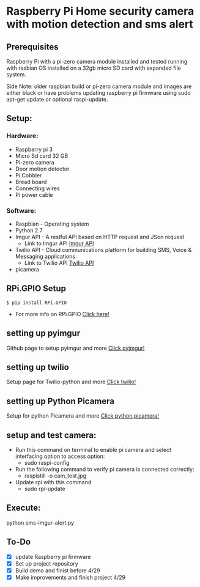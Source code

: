 # Raspberry Pi Home security camera with motion detection and sms alert #

## Prerequisites ##

Raspberry Pi with a pi-zero camera module installed and tested running with rasbian OS installed on a 32gb micro SD card with expanded file system.

Side Note: older raspbian build or pi-zero camera module and images are either black or have problems updating raspberry pi firmware using sudo apt-get update or optional raspi-update.

## Setup: ##

### Hardware: ###
* Raspberry pi 3
* Micro Sd card 32 GB
* Pi-zero camera
* Door motion detector
* Pi Cobbler
* Bread board
* Connecting wires
* Pi power cable

### Software: ###
- Raspbian - Operating system
- Python 2.7
- Imgur API - A restful API based on HTTP request and JSon request
  - Link to Imgur API [Imgur API](https://api.imgur.com/)
- Twilio API - Cloud communications platform for building SMS, Voice & Messaging applications
  - Link to Twilio API [Twilio API](https://www.twilio.com/docs/usage/api)
- picamera

## RPi.GPIO Setup ##
`$ pip install RPi.GPIO`

- For more info on RPi.GPIO [Click here!](https://pypi.org/project/RPi.GPIO/)

## setting up pyimgur ##
Github page to setup pyimgur and more [Click pyimgur!](https://github.com/Damgaard/PyImgur)

## setting up twilio ##
Setup page for Twilio-python and more [Click twilio!](https://www.twilio.com/docs/libraries/python)

## setting up Python Picamera ##
Setup for python Picamera and more [Click python picamera!](https://picamera.readthedocs.io/en/release-1.0/install2.html)

## setup and test camera: ##
- Run this command on terminal to enable pi camera and select interfacing option to access option:
  - sudo raspi-config
- Run the following command to verify pi camera is connected correctly:
  - raspistill -o cam_test.jpg
- Update rpi with this command
  - sudo rpi-update

## Execute: ##
python sms-imgur-alert.py

## To-Do ##

- [X] update Raspberry pi firmware
- [X] Set up project repository
- [X] Build demo and finist before 4/29
- [X] Make improvements and finish project 4/29
